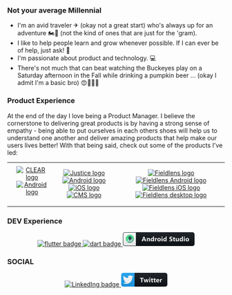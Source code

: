 ### Not your average Millennial
 - I'm an avid traveler ✈ (okay not a great start) who's always up for an adventure  🏍🏯 (not the kind of ones that are just for the 'gram).
 - I like to help people learn and grow whenever possible. If I can ever be of help, just ask! 🙋
 - I'm passionate about product and technology. 💻
 - There's not much that can beat watching the Buckeyes play on a Saturday afternoon in the Fall while drinking a pumpkin beer ... (okay I admit I'm a basic bro) 😍🍂🏈🍺
 
 ### Product Experience
 
 At the end of the day I love being a Product Manager. I believe the cornerstone to delivering great products is by having a strong sense of empathy - being able to put ourselves in each others shoes will help us to understand one another and deliver amazing products that help make our users lives better! With that being said, check out some of the products I've led:

<table>
  <tbody>
  
  <!-- CLEAR -->
  <td>
   <p align="center">
   <td style='text-align:center;vertical-align:middle'> 
     <a href="https://www.clearme.com/"> 
       <img src="https://lh3.googleusercontent.com/dEFDQLeroxeuWCFgP63XDVe4rXexryxvRr-IFC-TQI0jKDS0VZ1-UpZR5w-01HY20SM=s180-rw" alt="CLEAR logo" style="vertical-align:top margin:6px 4px" height="100px" width="100px">
   </a>
   
   <br/>
      <a href="https://play.google.com/store/apps/details?id=com.clearme.clearapp"> 
        <img src="https://source.android.com/setup/images/Android_symbol_green_RGB.png" alt="Android logo" style="vertical-align:top margin:6px 4px" height="50px" width="75px">
      </a>
    </p>
    </td>
  
  <!-- JUSTICE-->

  <td>
  <p align="center">
  <a href="https://www.shopjustice.com/"> 
        <img src="https://lh3.googleusercontent.com/o7rr0Vl5oD3YiJoHhmnUbYPT6BxmUwcHVghUKY9D-L0P5j30EJT5UrUK26lsHY7Gl_E=s180-rw" alt="Justice logo" style="vertical-align:top margin:6px 4px" height="100px" width="100px">
</a>
  
  <br/>
   <a href="https://play.google.com/store/apps/details?id=com.tweenbrands.justice"> 
        <img src="https://source.android.com/setup/images/Android_symbol_green_RGB.png" alt="Android logo" style="vertical-align:top margin:6px 4px" height="50px" width="75px">
      </a>
  
   <a href="https://apps.apple.com/us/app/live-justice/id1167143522"> 
    <img src="https://i.pinimg.com/originals/7e/f8/1a/7ef81ac41aee4eebecc92b99e9f45160.png" alt="iOS logo" style="vertical-align:top margin:6px 4px" height="50px" width="50px">
   </a>
   
   <a href="#"> 
    <img src="https://www.xprosolutions.co.in/wp-content/uploads/2018/06/CMS-development-300x211.png" alt="CMS logo" style="vertical-align:top margin:6px 4px" height="50px" width="50px">
   </a>
   </td>
 </p>
  
  
  
  <!--FIELDLENS -->
  <td>
  <p align="center"> 
  <a href="https://fieldlens.com/"> 
        <img src="https://lh3.googleusercontent.com/EikA4Pa0csrk0sxbL32ApYkI5ya9TA67g6n6oq_G_xsJvOlTLY7ZUYFKTctixNDRww=s180-rw" alt="Fieldlens logo" style="vertical-align:top margin:6px 4px" height="100px" width="100px">
</a>
  
  <br/>
   <a href="https://play.google.com/store/apps/details?id=com.fieldlens.android"> 
        <img src="https://source.android.com/setup/images/Android_symbol_green_RGB.png" alt="Fieldlens Android logo" style="vertical-align:top margin:6px 4px" height="50px" width="75px">
      </a>
  
   <a href="https://apps.apple.com/us/app/fieldlens/id589565256"> 
    <img src="https://i.pinimg.com/originals/7e/f8/1a/7ef81ac41aee4eebecc92b99e9f45160.png" alt="Fieldlens iOS logo" style="vertical-align:top margin:6px 4px" height="50px" width="50px">
   </a>
   
   <a href="ttps://fieldlens.com/"> 
      <img src="https://cdn.onlinewebfonts.com/svg/img_564264.png" alt="Fieldlens desktop logo" style="vertical-align:top margin:6px 4px" height="50px" width="50px">
    </a>
   
  </p>
 </td>
 </tbody>
</table>

 
 
 ### DEV Experience
 
 <p align="center">
  <a href="https://flutter.dev/"> 
<img src="https://github.com/MikeCodesDotNET/ColoredBadges/blob/master/png/dev/frameworks/flutter.png?raw=true" alt="flutter badge" style="vertical-align:top margin:6px 4px">
</a>

<a href="https://dart.dev/"> 
<img src="https://github.com/MikeCodesDotNET/ColoredBadges/blob/master/png/dev/languages/dart_colour.png?raw=true" alt="dart badge" style="vertical-align:top margin:6px 4px">
</a>

<a href="https://github.com/mmcguire91"> 
<img src="https://github.com/MikeCodesDotNET/ColoredBadges/blob/master/png/dev/tools/android_studio_colour.png?raw=true" alt="dart badge" style="vertical-align:top margin:6px 4px">
</a>
</p>
 


### SOCIAL

<p align="center">

<a href="https://www.linkedin.com/in/matthewrmcguire/"> 
<img src="https://github.com/MikeCodesDotNET/ColoredBadges/blob/master/png/social/linkedin.png?raw=true" alt="LinkedIng badge" style="vertical-align:top margin:6px 4px">
</a>

<a href="https://twitter.com/venturebegins"> 
<img src="https://github.com/MikeCodesDotNET/ColoredBadges/blob/master/png/social/twitter.png?raw=true" alt="Twitter badge" style="vertical-align:top margin:6px 4px">
</a>

</p>


<!--
**mmcguire91/mmcguire91** is a ✨ _special_ ✨ repository because its `README.md` (this file) appears on your GitHub profile.

Here are some ideas to get you started:

- 🔭 I’m currently working on ...
- 🌱 I’m currently learning ...
- 👯 I’m looking to collaborate on ...
- 🤔 I’m looking for help with ...
- 💬 Ask me about ...
- 📫 How to reach me: ...
- 😄 Pronouns: ...
- ⚡ Fun fact: ...
-->
